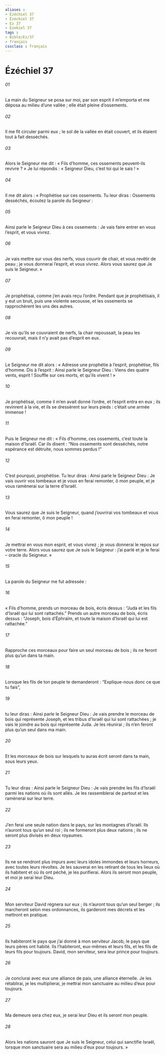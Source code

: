 ```yaml
---
aliases : 
- Ézéchiel 37
- Ézéchiel 37
- Ez 37
- Ezekiel 37
tags : 
- Bible/Ez/37
- français
cssclass : français
---
```


# Ézéchiel 37

###### 01
La main du Seigneur se posa sur moi, par son esprit il m’emporta et me déposa au milieu d’une vallée ; elle était pleine d’ossements.
###### 02
Il me fit circuler parmi eux ; le sol de la vallée en était couvert, et ils étaient tout à fait desséchés.
###### 03
Alors le Seigneur me dit : « Fils d’homme, ces ossements peuvent-ils revivre ? » Je lui répondis : « Seigneur Dieu, c’est toi qui le sais ! »
###### 04
Il me dit alors : « Prophétise sur ces ossements. Tu leur diras : Ossements desséchés, écoutez la parole du Seigneur :
###### 05
Ainsi parle le Seigneur Dieu à ces ossements : Je vais faire entrer en vous l’esprit, et vous vivrez.
###### 06
Je vais mettre sur vous des nerfs, vous couvrir de chair, et vous revêtir de peau ; je vous donnerai l’esprit, et vous vivrez. Alors vous saurez que Je suis le Seigneur. »
###### 07
Je prophétisai, comme j’en avais reçu l’ordre. Pendant que je prophétisais, il y eut un bruit, puis une violente secousse, et les ossements se rapprochèrent les uns des autres.
###### 08
Je vis qu’ils se couvraient de nerfs, la chair repoussait, la peau les recouvrait, mais il n’y avait pas d’esprit en eux.
###### 09
Le Seigneur me dit alors : « Adresse une prophétie à l’esprit, prophétise, fils d’homme. Dis à l’esprit : Ainsi parle le Seigneur Dieu : Viens des quatre vents, esprit ! Souffle sur ces morts, et qu’ils vivent ! »
###### 10
Je prophétisai, comme il m’en avait donné l’ordre, et l’esprit entra en eux ; ils revinrent à la vie, et ils se dressèrent sur leurs pieds : c’était une armée immense !
###### 11
Puis le Seigneur me dit : « Fils d’homme, ces ossements, c’est toute la maison d’Israël. Car ils disent : “Nos ossements sont desséchés, notre espérance est détruite, nous sommes perdus !”
###### 12
C’est pourquoi, prophétise. Tu leur diras : Ainsi parle le Seigneur Dieu : Je vais ouvrir vos tombeaux et je vous en ferai remonter, ô mon peuple, et je vous ramènerai sur la terre d’Israël.
###### 13
Vous saurez que Je suis le Seigneur, quand j’ouvrirai vos tombeaux et vous en ferai remonter, ô mon peuple !
###### 14
Je mettrai en vous mon esprit, et vous vivrez ; je vous donnerai le repos sur votre terre. Alors vous saurez que Je suis le Seigneur : j’ai parlé et je le ferai – oracle du Seigneur. »
###### 15
La parole du Seigneur me fut adressée :
###### 16
« Fils d’homme, prends un morceau de bois, écris dessus : “Juda et les fils d’Israël qui lui sont rattachés.” Prends un autre morceau de bois, écris dessus : “Joseph, bois d’Éphraïm, et toute la maison d’Israël qui lui est rattachée.”
###### 17
Rapproche ces morceaux pour faire un seul morceau de bois ; ils ne feront plus qu’un dans ta main.
###### 18
Lorsque les fils de ton peuple te demanderont : “Explique-nous donc ce que tu fais”,
###### 19
tu leur diras : Ainsi parle le Seigneur Dieu : Je vais prendre le morceau de bois qui représente Joseph, et les tribus d’Israël qui lui sont rattachées ; je vais le joindre au bois qui représente Juda. Je les réunirai ; ils n’en feront plus qu’un seul dans ma main.
###### 20
Et les morceaux de bois sur lesquels tu auras écrit seront dans ta main, sous leurs yeux.
###### 21
Tu leur diras : Ainsi parle le Seigneur Dieu : Je vais prendre les fils d’Israël parmi les nations où ils sont allés. Je les rassemblerai de partout et les ramènerai sur leur terre.
###### 22
J’en ferai une seule nation dans le pays, sur les montagnes d’Israël. Ils n’auront tous qu’un seul roi ; ils ne formeront plus deux nations ; ils ne seront plus divisés en deux royaumes.
###### 23
Ils ne se rendront plus impurs avec leurs idoles immondes et leurs horreurs, avec toutes leurs révoltes. Je les sauverai en les retirant de tous les lieux où ils habitent et où ils ont péché, je les purifierai. Alors ils seront mon peuple, et moi je serai leur Dieu.
###### 24
Mon serviteur David régnera sur eux ; ils n’auront tous qu’un seul berger ; ils marcheront selon mes ordonnances, ils garderont mes décrets et les mettront en pratique.
###### 25
Ils habiteront le pays que j’ai donné à mon serviteur Jacob, le pays que leurs pères ont habité. Ils l’habiteront, eux-mêmes et leurs fils, et les fils de leurs fils pour toujours. David, mon serviteur, sera leur prince pour toujours.
###### 26
Je conclurai avec eux une alliance de paix, une alliance éternelle. Je les rétablirai, je les multiplierai, je mettrai mon sanctuaire au milieu d’eux pour toujours.
###### 27
Ma demeure sera chez eux, je serai leur Dieu et ils seront mon peuple.
###### 28
Alors les nations sauront que Je suis le Seigneur, celui qui sanctifie Israël, lorsque mon sanctuaire sera au milieu d’eux pour toujours. »
